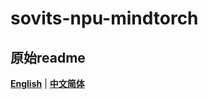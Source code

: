 # sovits-npu-mindtorch

## 原始readme
[**English**](./README_sovits.md) | [**中文简体**](./README_zh_CN.md)
